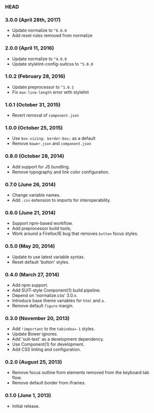 ### HEAD

### 3.0.0 (April 28th, 2017)

* Update normalize to `^6.0.0`
* Add reset rules removed from normalize

### 2.0.0 (April 11, 2016)

* Update normalize to `^4.0.0`
* Update stylelint-config-suitcss to `^5.0.0`

### 1.0.2 (February 28, 2016)

* Update preprocessor to `^1.0.1`
* Fix `max-line-length` error with stylelint

### 1.0.1 (October 31, 2015)

* Revert removal of `component.json`

### 1.0.0 (October 25, 2015)

* Use `box-sizing: border-box;` as a default
* Remove `bower.json` and `component.json`

### 0.8.0 (October 28, 2014)

* Add support for JS bundling.
* Remove typography and link color configuration.

### 0.7.0 (June 26, 2014)

* Change variable names.
* Add `.css` extension to imports for interoperability.

### 0.6.0 (June 21, 2014)

* Support npm-based workflow.
* Add preprocessor build tools;
* Work around a Firefox/IE bug that removes `button` focus styles.

### 0.5.0 (May 20, 2014)

* Update to use latest variable syntax.
* Reset default 'button' styles.

### 0.4.0 (March 27, 2014)

* Add npm support.
* Add SUIT-style Component(1) build pipeline.
* Depend on 'normalize.css' 3.0.x.
* Introduce base theme variables for `html` and `a`.
* Remove default `figure` margin.

### 0.3.0 (November 20, 2013)

* Add `!important` to the `tabindex=-1` styles.
* Update Bower ignores.
* Add 'suit-test' as a development dependency.
* Use Component(1) for development.
* Add CSS linting and configuration.

### 0.2.0 (August 25, 2013)

* Remove focus outline from elements removed from the keyboard tab flow.
* Remove default border from iframes.

### 0.1.0 (June 1, 2013)

* Initial release.
